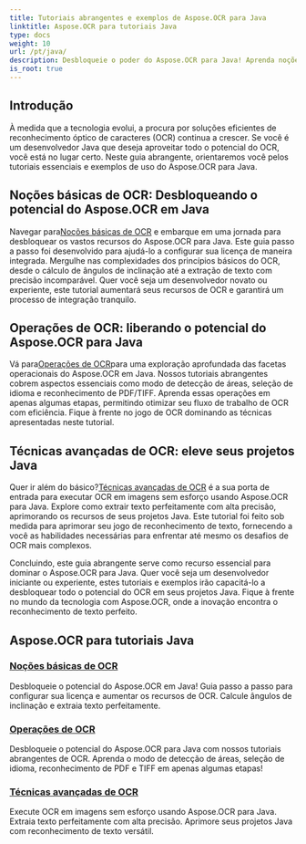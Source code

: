 ```yaml
---
title: Tutoriais abrangentes e exemplos de Aspose.OCR para Java
linktitle: Aspose.OCR para tutoriais Java
type: docs
weight: 10
url: /pt/java/
description: Desbloqueie o poder do Aspose.OCR para Java! Aprenda noções básicas, operações e técnicas avançadas de OCR. Configure sua licença, detecte áreas e aprimore o reconhecimento de texto sem esforço.
is_root: true
---
```


## Introdução

À medida que a tecnologia evolui, a procura por soluções eficientes de reconhecimento óptico de caracteres (OCR) continua a crescer. Se você é um desenvolvedor Java que deseja aproveitar todo o potencial do OCR, você está no lugar certo. Neste guia abrangente, orientaremos você pelos tutoriais essenciais e exemplos de uso do Aspose.OCR para Java.

## Noções básicas de OCR: Desbloqueando o potencial do Aspose.OCR em Java

 Navegar para[Noções básicas de OCR](./ocr-basics/) e embarque em uma jornada para desbloquear os vastos recursos do Aspose.OCR para Java. Este guia passo a passo foi desenvolvido para ajudá-lo a configurar sua licença de maneira integrada. Mergulhe nas complexidades dos princípios básicos do OCR, desde o cálculo de ângulos de inclinação até a extração de texto com precisão incomparável. Quer você seja um desenvolvedor novato ou experiente, este tutorial aumentará seus recursos de OCR e garantirá um processo de integração tranquilo.

## Operações de OCR: liberando o potencial do Aspose.OCR para Java

 Vá para[Operações de OCR](./ocr-operations/)para uma exploração aprofundada das facetas operacionais do Aspose.OCR em Java. Nossos tutoriais abrangentes cobrem aspectos essenciais como modo de detecção de áreas, seleção de idioma e reconhecimento de PDF/TIFF. Aprenda essas operações em apenas algumas etapas, permitindo otimizar seu fluxo de trabalho de OCR com eficiência. Fique à frente no jogo de OCR dominando as técnicas apresentadas neste tutorial.

## Técnicas avançadas de OCR: eleve seus projetos Java

 Quer ir além do básico?[Técnicas avançadas de OCR](./advanced-ocr-techniques/) é a sua porta de entrada para executar OCR em imagens sem esforço usando Aspose.OCR para Java. Explore como extrair texto perfeitamente com alta precisão, aprimorando os recursos de seus projetos Java. Este tutorial foi feito sob medida para aprimorar seu jogo de reconhecimento de texto, fornecendo a você as habilidades necessárias para enfrentar até mesmo os desafios de OCR mais complexos.

Concluindo, este guia abrangente serve como recurso essencial para dominar o Aspose.OCR para Java. Quer você seja um desenvolvedor iniciante ou experiente, estes tutoriais e exemplos irão capacitá-lo a desbloquear todo o potencial do OCR em seus projetos Java. Fique à frente no mundo da tecnologia com Aspose.OCR, onde a inovação encontra o reconhecimento de texto perfeito.
## Aspose.OCR para tutoriais Java
### [Noções básicas de OCR](./ocr-basics/)
Desbloqueie o potencial do Aspose.OCR em Java! Guia passo a passo para configurar sua licença e aumentar os recursos de OCR. Calcule ângulos de inclinação e extraia texto perfeitamente.
### [Operações de OCR](./ocr-operations/)
Desbloqueie o potencial do Aspose.OCR para Java com nossos tutoriais abrangentes de OCR. Aprenda o modo de detecção de áreas, seleção de idioma, reconhecimento de PDF e TIFF em apenas algumas etapas!
### [Técnicas avançadas de OCR](./advanced-ocr-techniques/)
Execute OCR em imagens sem esforço usando Aspose.OCR para Java. Extraia texto perfeitamente com alta precisão. Aprimore seus projetos Java com reconhecimento de texto versátil.